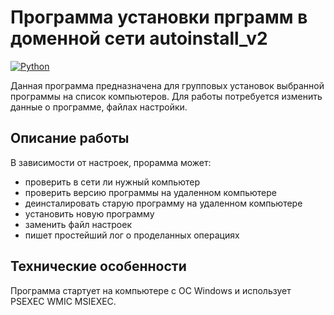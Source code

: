 # Программа установки прграмм в доменной сети autoinstall_v2
[![Python](https://img.shields.io/badge/-Python-464646?style=flat-square&logo=Python)](https://www.python.org/)

Данная программа предназначена для групповых установок выбранной программы на список компьютеров. Для работы потребуется изменить данные о программе, файлах настройки.
## Описание работы
В зависимости от настроек, прорамма может:
- проверить в сети ли нужный компьютер
- проверить версию программы на удаленном компьютере
- деинсталировать старую программу на удаленном компьютере
- установить новую программу
- заменить файл настроек
- пишет простейший лог о проделанных операциях

## Технические особенности
Программа стартует на компьютере с ОС Windows и использует PSEXEC WMIC MSIEXEC. 
